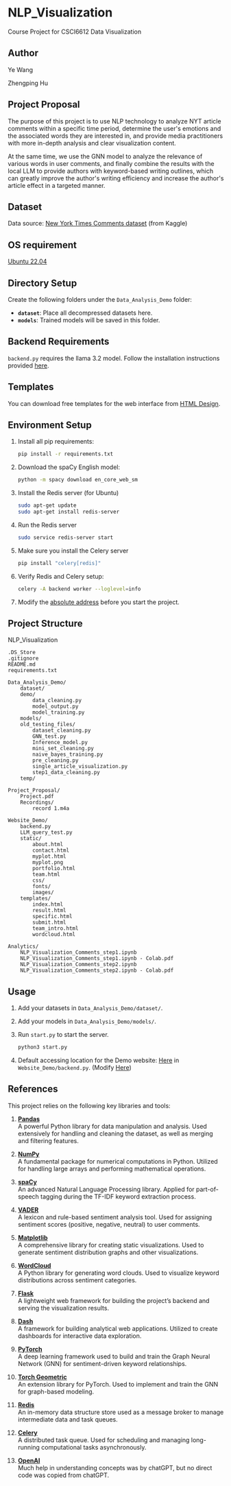 # NLP_Visualization
Course Project for CSCI6612 Data Visualization

## Author
Ye Wang

Zhengping Hu

## Project Proposal
The purpose of this project is to use NLP technology to analyze NYT article comments within a specific time period, determine the user's emotions and the associated words they are interested in, and provide media practitioners with more in-depth analysis and clear visualization content.


At the same time, we use the GNN model to analyze the relevance of various words in user comments, and finally combine the results with the local LLM to provide authors with keyword-based writing outlines, which can greatly improve the author's writing efficiency and increase the author's article effect in a targeted manner.


## Dataset
Data source: [New York Times Comments dataset](https://www.kaggle.com/datasets/aashita/nyt-comments) (from Kaggle)

## OS requirement
[Ubuntu 22.04](https://releases.ubuntu.com/jammy/)

## Directory Setup
Create the following folders under the `Data_Analysis_Demo` folder:

- **`dataset`**: Place all decompressed datasets here.
- **`models`**: Trained models will be saved in this folder.

## Backend Requirements
`backend.py` requires the llama 3.2 model. Follow the installation instructions provided [here](https://ollama.com/library/llama3.2).

## Templates
You can download free templates for the web interface from [HTML Design](https://html.design/).

## Environment Setup
1. Install all pip requirements:
   ```bash
   pip install -r requirements.txt
2. Download the spaCy English model:
   ```bash
   python -m spacy download en_core_web_sm
3. Install the Redis server (for Ubuntu)
   ```bash
   sudo apt-get update
   sudo apt-get install redis-server
4. Run the Redis server
   ```bash
   sudo service redis-server start
5. Make sure you install the Celery server
   ```bash
   pip install "celery[redis]"
6. Verify Redis and Celery setup:
    ```bash
    celery -A backend worker --loglevel=info
7. Modify the [absolute address](https://github.com/ZhengpingHu/NLP_Visualization/blob/main/Website_Demo/backend.py#L59-L68) before you start the project.


## Project Structure
NLP_Visualization

    .DS_Store  
    .gitignore  
    README.md  
    requirements.txt
    
    Data_Analysis_Demo/  
        dataset/  
        demo/  
            data_cleaning.py  
            model_output.py  
            model_training.py  
        models/  
        old_testing_files/  
            dataset_cleaning.py  
            GNN_test.py  
            Inference_model.py  
            mini_set_cleaning.py  
            naive_bayes_training.py  
            pre_cleaning.py  
            single_article_visualization.py  
            step1_data_cleaning.py  
        temp/  

    Project_Proposal/  
        Project.pdf  
        Recordings/  
            record 1.m4a  

    Website_Demo/  
        backend.py  
        LLM_query_test.py  
        static/  
            about.html  
            contact.html  
            myplot.html  
            myplot.png  
            portfolio.html  
            team.html  
            css/  
            fonts/  
            images/  
        templates/  
            index.html  
            result.html  
            specific.html  
            submit.html  
            team_intro.html  
            wordcloud.html

    Analytics/  
        NLP_Visualization_Comments_step1.ipynb  
        NLP_Visualization_Comments_step1.ipynb - Colab.pdf  
        NLP_Visualization_Comments_step2.ipynb  
        NLP_Visualization_Comments_step2.ipynb - Colab.pdf


## Usage
1. Add your datasets in `Data_Analysis_Demo/dataset/`.

2. Add your models in `Data_Analysis_Demo/models/`.

3. Run `start.py` to start the server.
   ```bash
   python3 start.py

4. Default accessing location for the Demo website: [Here](http://192.168.0.246:6612) in `Website_Demo/backend.py`. (Modify [Here](https://github.com/ZhengpingHu/NLP_Visualization/blob/main/Website_Demo/backend.py#L375))

## References
This project relies on the following key libraries and tools:

1. **[Pandas](https://pandas.pydata.org/)**  
   A powerful Python library for data manipulation and analysis. Used extensively for handling and cleaning the dataset, as well as merging and filtering features.

2. **[NumPy](https://numpy.org/)**  
   A fundamental package for numerical computations in Python. Utilized for handling large arrays and performing mathematical operations.

3. **[spaCy](https://spacy.io/)**  
   An advanced Natural Language Processing library. Applied for part-of-speech tagging during the TF-IDF keyword extraction process.

4. **[VADER](https://github.com/cjhutto/vaderSentiment)**  
   A lexicon and rule-based sentiment analysis tool. Used for assigning sentiment scores (positive, negative, neutral) to user comments.

5. **[Matplotlib](https://matplotlib.org/)**  
   A comprehensive library for creating static visualizations. Used to generate sentiment distribution graphs and other visualizations.

6. **[WordCloud](https://github.com/amueller/word_cloud)**  
   A Python library for generating word clouds. Used to visualize keyword distributions across sentiment categories.

7. **[Flask](https://flask.palletsprojects.com/)**  
   A lightweight web framework for building the project’s backend and serving the visualization results.

8. **[Dash](https://plotly.com/dash/)**  
   A framework for building analytical web applications. Utilized to create dashboards for interactive data exploration.

9. **[PyTorch](https://pytorch.org/)**  
   A deep learning framework used to build and train the Graph Neural Network (GNN) for sentiment-driven keyword relationships.

10. **[Torch Geometric](https://pytorch-geometric.readthedocs.io/)**  
    An extension library for PyTorch. Used to implement and train the GNN for graph-based modeling.

11. **[Redis](https://redis.io/)**  
    An in-memory data structure store used as a message broker to manage intermediate data and task queues.

12. **[Celery](https://docs.celeryproject.org/)**  
    A distributed task queue. Used for scheduling and managing long-running computational tasks asynchronously.

13. **[OpenAI](https://chatgpt.com/)**  
    Much help in understanding concepts was by chatGPT, but no direct code was copied from chatGPT.







